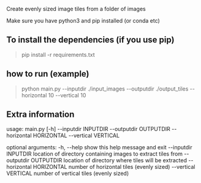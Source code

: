 Create evenly sized image tiles from a folder of images

Make sure you have python3 and pip installed (or conda etc)

## To install the dependencies (if you use pip)
> pip install -r requirements.txt

## how to run (example)
> python main.py --inputdir ./input_images --outputdir ./output_tiles --horizontal 10 --vertical 10

## Extra information
usage: main.py [-h] --inputdir INPUTDIR --outputdir OUTPUTDIR --horizontal HORIZONTAL --vertical VERTICAL

optional arguments:
  -h, --help            show this help message and exit
  --inputdir INPUTDIR   location of directory containing images to extract tiles from
  --outputdir OUTPUTDIR
                        location of directory where tiles will be extracted
  --horizontal HORIZONTAL
                        number of horizontal tiles (evenly sized)
  --vertical VERTICAL   number of vertical tiles (evenly sized)

